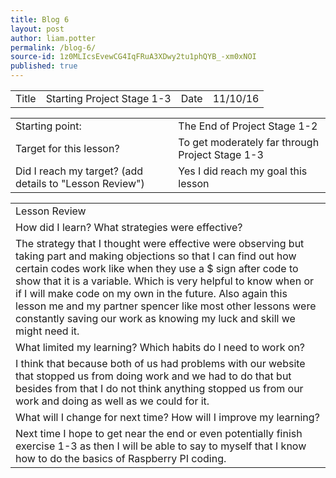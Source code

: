 ```yaml
---
title: Blog 6
layout: post
author: liam.potter
permalink: /blog-6/
source-id: 1z0MLIcsEvewCG4IqFRuA3XDwy2tu1phQYB_-xm0xNOI
published: true
---
```

<table>
  <tr>
    <td>Title</td>
    <td>Starting Project Stage 1-3</td>
    <td>Date</td>
    <td>11/10/16</td>
  </tr>
</table>


<table>
  <tr>
    <td>Starting point:</td>
    <td>The End of Project Stage 1-2</td>
  </tr>
  <tr>
    <td>Target for this lesson?</td>
    <td>To get moderately far through Project Stage 1-3</td>
  </tr>
  <tr>
    <td>Did I reach my target? 
(add details to "Lesson Review")</td>
    <td> Yes I did reach my goal this lesson</td>
  </tr>
</table>


<table>
  <tr>
    <td>Lesson Review</td>
  </tr>
  <tr>
    <td>How did I learn? What strategies were effective? </td>
  </tr>
  <tr>
    <td>The strategy that I thought were effective were observing but taking part and making objections so that I can find out how certain codes work like when they use a $ sign after code to show that it is a variable. Which is very helpful to know when or if I will make code on my own in the future. Also again this lesson me and my partner spencer like most other lessons were constantly saving our work as knowing my luck and skill we might need it.</td>
  </tr>
  <tr>
    <td>What limited my learning? Which habits do I need to work on? </td>
  </tr>
  <tr>
    <td>I think that because both of us had problems with our website that stopped us from doing work and we had to do that but besides from that I do not think anything stopped us from our work and doing as well as we could for it.</td>
  </tr>
  <tr>
    <td>What will I change for next time? How will I improve my learning?</td>
  </tr>
  <tr>
    <td>Next time I hope to get near the end or even potentially finish exercise 1-3 as then I will be able to say to myself that I know how to do the basics of Raspberry PI coding.</td>
  </tr>
</table>


